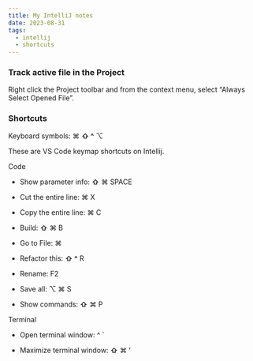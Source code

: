 ```yaml
---
title: My IntelliJ notes
date: 2023-08-31
tags:
  - intellij
  - shortcuts
---
```


### Track active file in the Project

Right click the Project toolbar and from the context menu, select “Always Select Opened File”.

### Shortcuts

Keyboard symbols: ⌘ **⇧ ^** ⌥

These are VS Code keymap shortcuts on Intellij.

Code

- Show parameter info: **⇧** ⌘ SPACE

- Cut the entire line: ⌘ X

- Copy the entire line: ⌘ C

- Build: **⇧** ⌘ B

- Go to File: ⌘

- Refactor this: **⇧ ^** R

- Rename: F2

- Save all:  ⌥ ⌘ S

- Show commands: **⇧** ⌘ P

Terminal

- Open terminal window: ^ `

- Maximize terminal window: **⇧** ⌘ ‘

